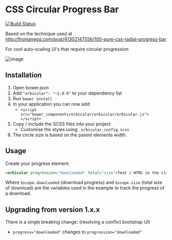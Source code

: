 # CSS Circular Progress Bar

[![Build Status](https://travis-ci.org/cotag/orbicular.png?branch=master)](https://travis-ci.org/cotag/orbicular)


Based on the technique used at http://fromanegg.com/post/41302147556/100-pure-css-radial-progress-bar

For cool auto-scaling UI's that require circular progression

![image](https://cloud.githubusercontent.com/assets/368013/2675921/6a099290-c127-11e3-9643-29a8b7ec6a9d.png)


## Installation

1. Open bower.json
2. Add `"orbicular": "~2.0.0"` to your dependency list
3. Run `bower install`
4. In your application you can now add:
   * `<script src="bower_components/orbicular/orbicular/orbicular.js"></script>`
5. Copy / include the SCSS files into your project
   * Customise the styles using `_orbicular_config.scss`
6. The circle size is based on the parent elements width.


## Usage

Create your progress element: 

```html
<orbicular progression="downloaded" total="size">Text / HTML in the circle</orbicular>
```

Where `$scope.downloaded` (download progress) and `$scope.size` (total size of download) are the variables used in the example to track the progress of a download.


## Upgrading from version 1.x.x

There is a single breaking change: (resolving a conflict bootstrap UI)

* `progress="downloaded"` changes to `progression="downloaded"`



